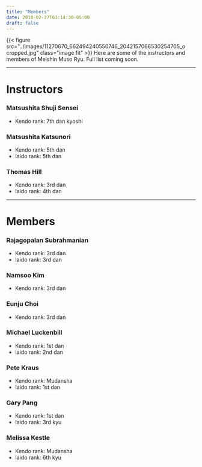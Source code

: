 ```yaml
---
title: "Members"
date: 2018-02-27T03:14:30-05:00
draft: false
---
```

{{< figure src="../images/11270670_662494240550746_2042157066530254705_o cropped.jpg" class="image fit" >}}
Here are some of the instructors and members of Meishin Muso Ryu. Full list coming soon.

---
# Instructors

### Matsushita Shuji Sensei
* Kendo rank: 7th dan kyoshi

### Matsushita Katsunori
* Kendo rank: 5th dan
* Iaido rank: 5th dan

<!-- ### Matsushita Kensaku -->

### Thomas Hill
* Kendo rank: 3rd dan
* Iaido rank: 4th dan

---
# Members

### Rajagopalan Subrahmanian
* Kendo rank: 3rd dan
* Iaido rank: 3rd dan

### Namsoo Kim
* Kendo rank: 3rd dan

### Eunju Choi
* Kendo rank: 3rd dan

### Michael Luckenbill
* Kendo rank: 1st dan
* Iaido rank: 2nd dan

### Pete Kraus
* Kendo rank: Mudansha
* Iaido rank: 1st dan

### Gary Pang
* Kendo rank: 1st dan
* Iaido rank: 3rd kyu

<!-- ### Marcus Hawkins -->

### Melissa Kestle
* Kendo rank: Mudansha
* Iaido rank: 6th kyu